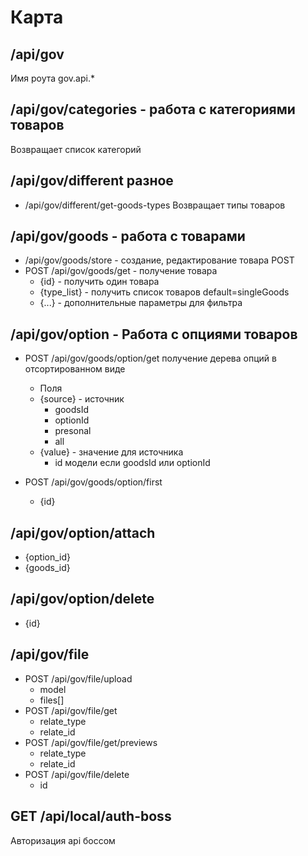 # Карта
## /api/gov
Имя роута gov.api.*

## /api/gov/categories  - работа с категориями товаров
Возвращает список категорий

## /api/gov/different разное
- /api/gov/different/get-goods-types Возвращает типы товаров

## /api/gov/goods - работа с товарами
- /api/gov/goods/store - создание, редактирование товара POST
- POST /api/gov/goods/get - получение товара
  - {id} - получить один товара
  - {type\_list} - получить список товаров default=singleGoods
  - {...} - дополнительные параметры для фильтра

## /api/gov/option - Работа с опциями товаров
- POST /api/gov/goods/option/get получение дерева опций в отсортированном виде
  - Поля
  - {source} - источник
    - goodsId
    - optionId
    - presonal
    - all
  - {value} - значение для источника
    - id модели если goodsId или optionId

- POST /api/gov/goods/option/first
  - {id}

## /api/gov/option/attach
- {option_id}
- {goods_id}

## /api/gov/option/delete
- {id}


## /api/gov/file
- POST /api/gov/file/upload
  - model
  - files[]
- POST /api/gov/file/get
  - relate_type
  - relate_id
- POST /api/gov/file/get/previews
  - relate_type
  - relate_id
- POST /api/gov/file/delete
  - id

## GET /api/local/auth-boss
  Авторизация api боссом